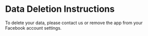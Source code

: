 <!DOCTYPE html>
<html>
  <head><title>Data Deletion</title></head>
  <body>
    <h1>Data Deletion Instructions</h1>
    <p>To delete your data, please contact us or remove the app from your Facebook account settings.</p>
  </body>
</html>
